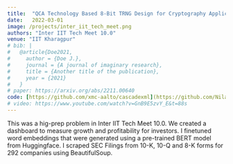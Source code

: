 ```yaml
---
title:  "QCA Technology Based 8-Bit TRNG Design for Cryptography Applications"
date:   2022-03-01
image: /projects/inter_iit_tech_meet.png
authors: "Inter IIT Tech Meet 10.0"
venue: "IIT Kharagpur"
# bib: |
#   @article{Doe2021,
#     author = {Doe J.},
#     journal = {A journal of imaginary research},
#     title = {Another title of the publication},
#     year = {2021}
#   }
# paper: https://arxiv.org/abs/2211.00640
code: [https://github.com/xmc-aalto/cascadexml](https://github.com/NilayN7/SEC-filings-backend)
# video: https://www.youtube.com/watch?v=GnB9E5zvY_E&t=88s
---
```

This was a hig-prep problem in Inter IIT Tech Meet 10.0. We created a dashboard to measure growth and profitability for investors. I finetuned word embeddings that were generated using a pre-trained BERT model from Huggingface. I scraped SEC Filings from 10-K, 10-Q and 8-K forms for 292 companies using BeautifulSoup. 
